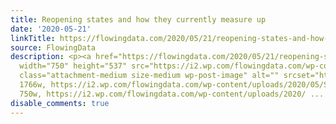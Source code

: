 ```yaml
---
title: Reopening states and how they currently measure up
date: '2020-05-21'
linkTitle: https://flowingdata.com/2020/05/21/reopening-states-and-how-they-currently-measure-up/
source: FlowingData
description: <p><a href="https://flowingdata.com/2020/05/21/reopening-states-and-how-they-currently-measure-up/"><img
  width="750" height="537" src="https://i2.wp.com/flowingdata.com/wp-content/uploads/2020/05/States-Are-Reopening.png?fit=750%2C537&amp;ssl=1"
  class="attachment-medium size-medium wp-post-image" alt="" srcset="https://i2.wp.com/flowingdata.com/wp-content/uploads/2020/05/States-Are-Reopening.png?w=1766&amp;ssl=1
  1766w, https://i2.wp.com/flowingdata.com/wp-content/uploads/2020/05/States-Are-Reopening.png?resize=750%2C537&amp;ssl=1
  750w, https://i2.wp.com/flowingdata.com/wp-content/uploads/2020/ ...
disable_comments: true
---
```

<p><a href="https://flowingdata.com/2020/05/21/reopening-states-and-how-they-currently-measure-up/"><img width="750" height="537" src="https://i2.wp.com/flowingdata.com/wp-content/uploads/2020/05/States-Are-Reopening.png?fit=750%2C537&amp;ssl=1" class="attachment-medium size-medium wp-post-image" alt="" srcset="https://i2.wp.com/flowingdata.com/wp-content/uploads/2020/05/States-Are-Reopening.png?w=1766&amp;ssl=1 1766w, https://i2.wp.com/flowingdata.com/wp-content/uploads/2020/05/States-Are-Reopening.png?resize=750%2C537&amp;ssl=1 750w, https://i2.wp.com/flowingdata.com/wp-content/uploads/2020/ ...